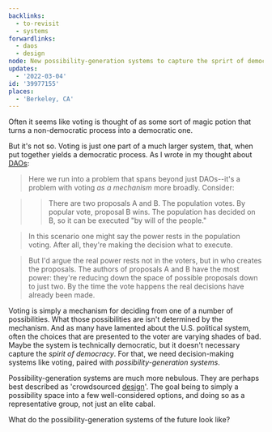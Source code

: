 ```yaml
---
backlinks:
  - to-revisit
  - systems
forwardlinks:
  - daos
  - design
node: New possibility-generation systems to capture the sprirt of democracy
updates:
  - '2022-03-04'
id: '39977155'
places:
  - 'Berkeley, CA'
---
```

Often it seems like voting is thought of as some sort of magic potion that turns a non-democratic process into a democratic one. 

But it's not so. Voting is just one part of a much larger system, that, when put together yields a democratic process. As I wrote in my thought about [DAOs](daos.md): 

> Here we run into a problem that spans beyond just DAOs--it's a problem with voting *as a mechanism* more broadly. Consider:

> > There are two proposals A and B. The population votes. By popular vote, proposal B wins. The population has decided on B, so it can be executed "by will of the people."

> In this scenario one might say the power rests in the population voting. After all, they're making the decision what to execute.

> But I'd argue the real power rests not in the voters, but in who creates the proposals. The authors of proposals A and B have the most power: they're reducing down the space of possible proposals down to just two. By the time the vote happens the real decisions have already been made. 

Voting is simply a mechanism for deciding from one of a number of possibilities. What those possibilities are isn't determined by the mechanism. And as many have lamented about the U.S. political system, often the choices that are presented to the voter are varying shades of bad. Maybe the system is technically democratic, but it doesn't necessary capture the *spirit of democracy*. For that, we need decision-making systems like voting, paired with *possibility-generation systems*. 

Possibility-generation systems are much more nebulous. They are perhaps best described as 'crowdsourced [design](design.md)'. The goal being to simply a possibility space into a few well-considered options, and doing so as a representative group, not just an elite cabal. 

What do the possibility-generation systems of the future look like? 



